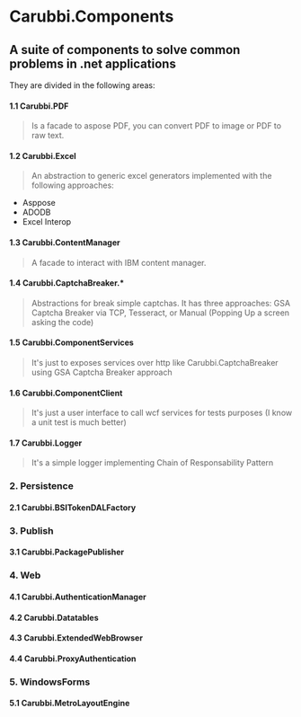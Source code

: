 Carubbi.Components
==================

## A suite of components to solve common problems in .net applications 

They are divided in the following areas:
 
#### 1.1 Carubbi.PDF

> Is a facade to aspose PDF, you can convert PDF to image or PDF to raw text.

#### 1.2 Carubbi.Excel

> An abstraction to generic excel generators implemented with the following approaches:

* Asppose
* ADODB
* Excel Interop

#### 1.3 Carubbi.ContentManager

> A facade to interact with IBM content manager.

#### 1.4 Carubbi.CaptchaBreaker.*

> Abstractions for break simple captchas. It has three approaches: GSA Captcha Breaker via TCP, Tesseract, or Manual (Popping Up a screen asking the code)

#### 1.5 Carubbi.ComponentServices

> It's just to exposes services over http like Carubbi.CaptchaBreaker using GSA Captcha Breaker approach

#### 1.6 Carubbi.ComponentClient

> It's just a user interface to call wcf services for tests purposes (I know a unit test is much better)

#### 1.7 Carubbi.Logger

> It's a simple logger implementing Chain of Responsability Pattern 

### 2. Persistence

#### 2.1 Carubbi.BSITokenDALFactory

### 3. Publish

#### 3.1 Carubbi.PackagePublisher

### 4. Web

#### 4.1 Carubbi.AuthenticationManager
#### 4.2 Carubbi.Datatables
#### 4.3 Carubbi.ExtendedWebBrowser
#### 4.4 Carubbi.ProxyAuthentication

### 5. WindowsForms

#### 5.1 Carubbi.MetroLayoutEngine
